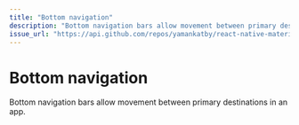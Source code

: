 ```yaml
---
title: "Bottom navigation"
description: "Bottom navigation bars allow movement between primary destinations in an app."
issue_url: "https://api.github.com/repos/yamankatby/react-native-material/issues/26"
---
```

    
# Bottom navigation
Bottom navigation bars allow movement between primary destinations in an app.
